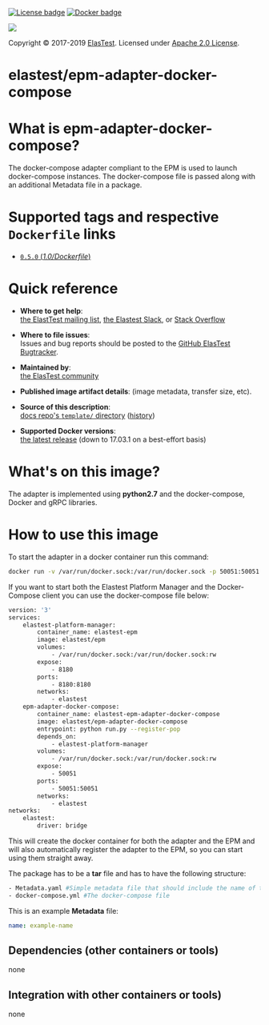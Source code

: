 [![License badge](https://img.shields.io/badge/license-Apache2-orange.svg)](http://www.apache.org/licenses/LICENSE-2.0)
[![Docker badge](https://img.shields.io/docker/pulls/elastest/epm-adapter-docker-compose.svg)](https://hub.docker.com/r/elastests/epm-adapter-docker-compose/)

<!-- Elastest logo -->
[![][ElasTest Logo]][ElasTest]

Copyright © 2017-2019 [ElasTest]. Licensed under [Apache 2.0 License].

elastest/epm-adapter-docker-compose
==============================

What is epm-adapter-docker-compose?
==============================

The docker-compose adapter compliant to the EPM is used to launch docker-compose instances. The docker-compose file is passed along with an additional Metadata file in a package. 

# Supported tags and respective `Dockerfile` links
-	[`0.5.0` (*1.0/Dockerfile*)](https://github.com/mpauls/epm-adapter-docker-compose/blob/0.5.0/Dockerfile)

# Quick reference

-	**Where to get help**:  
	[the ElastTest mailing list][ElasTest Public Mailing List], [the Elastest Slack][ElasTest Slack], or [Stack Overflow][StackOverflow]

-	**Where to file issues**:  
	Issues and bug reports should be posted to the [GitHub ElasTest Bugtracker].

-	**Maintained by**:  
	[the ElasTest community](https://github.com/elastest)

-	**Published image artifact details**:
	(image metadata, transfer size, etc).

-	**Source of this description**:  
	[docs repo's `template/` directory](https://github.com/mpauls/epm-adapter-docker-compose/blob/master/docs/Docker-epm-adapter-docker-compose.md) ([history](https://github.com//mpauls/epm-adapter-docker-compose/commits/master/docs/Docker-epm-adapter-docker-compose.md))

-	**Supported Docker versions**:  
	[the latest release](https://github.com/docker/docker/releases/latest) (down to 17.03.1 on a best-effort basis)

# What's on this image?


The adapter is implemented using **python2.7** and the docker-compose, Docker and gRPC libraries.


# How to use this image


To start the adapter in a docker container run this command:
```bash
docker run -v /var/run/docker.sock:/var/run/docker.sock -p 50051:50051 --expose 50051 -i -t epm-adapter-docker-compose
```

If you want to start both the Elastest Platform Manager and the Docker-Compose client you can use the docker-compose file below:

```bash
version: '3'
services:
    elastest-platform-manager:
        container_name: elastest-epm
        image: elastest/epm
        volumes:
            - /var/run/docker.sock:/var/run/docker.sock:rw
        expose:
            - 8180
        ports:
            - 8180:8180
        networks:
            - elastest
    epm-adapter-docker-compose:
        container_name: elastest-epm-adapter-docker-compose
        image: elastest/epm-adapter-docker-compose
        entrypoint: python run.py --register-pop
        depends_on:
            - elastest-platform-manager
        volumes:
            - /var/run/docker.sock:/var/run/docker.sock:rw
        expose: 
            - 50051
        ports:
            - 50051:50051
        networks:
            - elastest
networks:
    elastest:
        driver: bridge
```


This will create the docker container for both the adapter and the EPM and will also automatically register the adapter to the EPM, so you can start using them straight away.


The package has to be a **tar** file and has to have the following structure:

```bash
- Metadata.yaml #Simple metadata file that should include the name of the package
- docker-compose.yml #The docker-compose file
```

This is an example **Metadata** file:
```yaml
name: example-name
```

## Dependencies (other containers or tools)


none


## Integration with other containers or tools)


none

[Apache 2.0 License]: http://www.apache.org/licenses/LICENSE-2.0
[ElasTest]: http://elastest.io/
[ElasTest Logo]: http://elastest.io/images/logos_elastest/elastest-logo-gray-small.png
[ElasTest Twitter]: https://twitter.com/elastestio
[GitHub ElasTest Group]: https://github.com/elastest
[GitHub ElasTest Bugtracker]: https://github.com/elastest/bugtracker
[ElasTest Public Mailing List]: https://groups.google.com/forum/#!forum/elastest-users
[StackOverflow]: http://stackoverflow.com/questions/tagged/elastest
[ElasTest Slack]: elastest.slack.com
